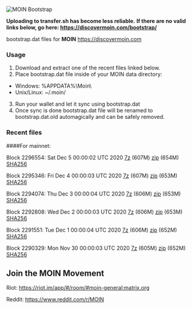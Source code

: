 ![MOIN Bootstrap](https://i.imgur.com/KjM1jMp.jpg)

**Uploading to transfer.sh has become less reliable.**
**If there are no valid links below, go here: https://discovermoin.com/bootstrap/**

bootstrap.dat files for **MOIN** https://discovermoin.com

### Usage

1. Download and extract one of the recent files linked below.
2. Place bootstrap.dat file inside of your MOIN data directory:
 - Windows: %APPDATA%\Moin\
 - Unix/Linux: ~/.moin/
3. Run your wallet and let it sync using bootstrap.dat
4. Once sync is done bootstrap.dat file will be renamed to bootstrap.dat.old automagically and can be safely removed.


### Recent files

####For mainnet:

Block 2296554: Sat Dec  5 00:00:02 UTC 2020 [7z]() (607M) [zip]() (654M) [SHA256]()

Block 2295346: Fri Dec  4 00:00:03 UTC 2020 [7z]() (607M) [zip]() (653M) [SHA256]()

Block 2294074: Thu Dec  3 00:00:04 UTC 2020 [7z]() (606M) [zip]() (653M) [SHA256]()

Block 2292808: Wed Dec  2 00:00:03 UTC 2020 [7z]() (606M) [zip]() (653M) [SHA256]()

Block 2291551: Tue Dec  1 00:00:04 UTC 2020 [7z]() (606M) [zip]() (652M) [SHA256]()

Block 2290329: Mon Nov 30 00:00:03 UTC 2020 [7z]() (605M) [zip]() (652M) [SHA256]()

## Join the MOIN Movement

Riot: https://riot.im/app/#/room/#moin-general:matrix.org

Reddit: https://www.reddit.com/r/MOIN
